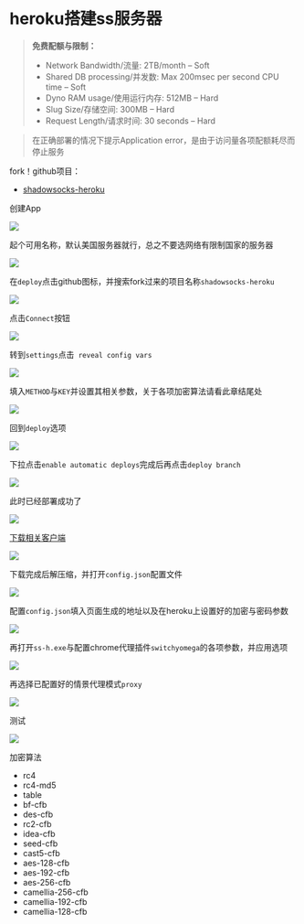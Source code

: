 # heroku搭建ss服务器

> **免费配额与限制：**
> * Network Bandwidth/流量: 2TB/month – Soft
> * Shared DB processing/并发数: Max 200msec per second CPU time – Soft
> * Dyno RAM usage/使用运行内存: 512MB – Hard
> * Slug Size/存储空间: 300MB – Hard
> * Request Length/请求时间: 30 seconds – Hard

> 在正确部署的情况下提示Application error，是由于访问量各项配额耗尽而停止服务

 fork！github项目：

* [shadowsocks-heroku](https://github.com/onplus/shadowsocks-heroku)

创建App

<!-- ![](https://ipfs.io/ipfs/QmUXxiPhVKLX446nyc7Z6pdSw8WQ8F1wA37sBnSfC7wCgM?2.png) -->

![](https://i.postimg.cc/NFKxzR93/2018-04-29-195722.png)

起个可用名称，默认美国服务器就行，总之不要选网络有限制国家的服务器

<!-- ![](https://ipfs.io/ipfs/QmUNHKLumDEBb4XdxydVEenRauihPnwuA3bTtcCZKizJZh?1.png) -->

![](https://i.postimg.cc/T3TvZP0k/2018-05-16-013449m.png)

在`deploy`点击github图标，并搜索fork过来的项目名称`shadowsocks-heroku`

<!-- ![](https://ipfs.io/ipfs/Qma4mAJVrjEC8nVKos6Eb44CbKFppJm6fqnB4ieVhyaoVn?0.png) -->

![](https://i.postimg.cc/RVQjQBmw/2018-05-16-014155.png)

点击`Connect`按钮

<!-- ![](https://ipfs.io/ipfs/QmSGRCqZ25Kr9kZCFhetdfTMJgKvYmxEHsCCN53WzmrUhE?1.png) -->

![](https://i.postimg.cc/C5C6Nj3w/2018-05-16-014818.png)

转到`settings`点击` reveal config vars`

<!-- ![](https://ipfs.io/ipfs/QmdvghVLwd7std3mSFauDrdVMv4h4V3mmHvMRKiSvdXq61?2.png) -->

![](https://i.postimg.cc/FR3Prys0/2018-05-16-015444.png)

填入`METHOD`与`KEY`并设置其相关参数，关于各项加密算法请看此章结尾处

<!-- ![](https://ipfs.io/ipfs/QmeaPP1aktxNH297tUu8NCu1eTcQwpZ5TwXQLJLQ4D1hN7?2.png) -->

![](https://i.postimg.cc/50B3dfn3/2018-05-16-020104.png)

回到`deploy`选项

<!-- ![](https://ipfs.io/ipfs/QmWuBvjMhmMK2igG3Y7LjZJcfv7bRysTaCYstxLgq7FVrt?0.png) -->

![](https://i.postimg.cc/QdvkFFzm/2018-05-16-020653.png)

下拉点击`enable automatic deploys`完成后再点击`deploy branch`

<!-- ![](https://ipfs.io/ipfs/QmVVTUPaB96knLXLjcMvF6dRiqrfGxnEn3NLBFe7CNxRGK?2.png) -->

![](https://i.postimg.cc/05ZYpW3b/2018-05-16-020817.png)

此时已经部署成功了

<!-- ![](https://ipfs.io/ipfs/QmRbbbFZmsVLoyTNSHhPrg8CRs5QCdXFedK6fST8H9q1Ri?4.png) -->

![](https://i.postimg.cc/9f3ZWv4N/2018-05-16-021041.png)

[下载相关客户端](https://github.com/onplus/shadowsocks-heroku/releases)

<!-- ![](https://ipfs.io/ipfs/QmdCvNxsKYfuxDSjnrtbu4capqkMuw1TWHP2TPHoJgcnN7?4.png) -->

![](https://i.postimg.cc/59PzHHYz/2018-05-16-021835.png)

下载完成后解压缩，并打开`config.json`配置文件

<!-- ![](https://ipfs.io/ipfs/QmS9CrJeuaAeBVz9eK8SLE4iX4bgMRizucuFkS6Uvd6j8F?2.png) -->

![](https://i.postimg.cc/ZRb9nZJj/2018-05-16-022113.png)

配置`config.json`填入页面生成的地址以及在heroku上设置好的加密与密码参数

<!-- ![](https://ipfs.io/ipfs/QmeYnigQFmkN2AbL2Xbqxnvsjaq57LKuxTesWHkUSRNVkM?3.png) -->

![](https://i.postimg.cc/tCZsYBH0/2018-05-16-022758.png)

再打开`ss-h.exe`与配置chrome代理插件`switchyomega`的各项参数，并应用选项

<!-- ![](https://ipfs.io/ipfs/QmQXAw2mEYqVe5RDnypvkSr61FdWX5kxU2fFndq9UE161Z?1.png) -->

![](https://i.postimg.cc/xC1CYRP4/2018-05-16-023617.png)

再选择已配置好的情景代理模式`proxy`

<!-- ![](https://ipfs.io/ipfs/QmP2RX3fpMDNDqyzqGyJB6nNxWhZH9UsckEzrxuBs4JWHp?1.png) -->

![](https://i.postimg.cc/htRthgrx/2018-05-16-024447.png)

测试

<!-- ![](https://ipfs.io/ipfs/QmXYPPXw95AHRsXPTUndycXNKjyQZQu5F8Zx6ZvBn9CS4E?3.png) -->

![](https://i.postimg.cc/7ZNJkfkb/2018-05-16-025046.png)

加密算法

* rc4
* rc4-md5
* table
* bf-cfb
* des-cfb
* rc2-cfb
* idea-cfb
* seed-cfb
* cast5-cfb
* aes-128-cfb
* aes-192-cfb
* aes-256-cfb
* camellia-256-cfb
* camellia-192-cfb
* camellia-128-cfb

